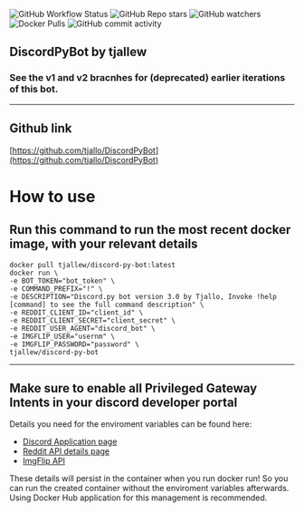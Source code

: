 ![GitHub Workflow Status](https://img.shields.io/github/workflow/status/tjallo/DiscordPyBot/Run%20tests,%20build%20and%20publish%20docker%20image)
![GitHub Repo stars](https://img.shields.io/github/stars/tjallo/DiscordPyBot?style=social)
![GitHub watchers](https://img.shields.io/github/watchers/tjallo/DiscordPyBot?style=social)
![Docker Pulls](https://img.shields.io/docker/pulls/tjallew/discord-py-bot)
![GitHub commit activity](https://img.shields.io/github/commit-activity/y/tjallo/DiscordPyBot)

## DiscordPyBot by tjallew
### See the v1 and v2 bracnhes for (deprecated) earlier iterations of this bot.

****
## Github link
[https://github.com/tjallo/DiscordPyBot](https://github.com/tjallo/DiscordPyBot)
# How to use
## Run this command to run the most recent docker image, with your relevant details

    docker pull tjallew/discord-py-bot:latest
    docker run \
    -e BOT_TOKEN="bot_token" \
    -e COMMAND_PREFIX="!" \
    -e DESCRIPTION="Discord.py bot version 3.0 by Tjallo, Invoke !help [command] to see the full command description" \
    -e REDDIT_CLIENT_ID="client_id" \
    -e REDDIT_CLIENT_SECRET="client_secret" \
    -e REDDIT_USER_AGENT="discord_bot" \
    -e IMGFLIP_USER="usernm" \
    -e IMGFLIP_PASSWORD="password" \
    tjallew/discord-py-bot


****

## Make sure to enable all Privileged Gateway Intents in your discord developer portal


Details you need for the enviroment variables can be found here:
* [Discord Application page](https://discord.com/developers/applications)
* [Reddit API details page](https://www.reddit.com/prefs/apps)
* [ImgFlip API](https://imgflip.com/api)

These details will persist in the container when you run docker run! So you can run the created container without the enviroment variables afterwards. Using Docker Hub application for this management is recommended.
